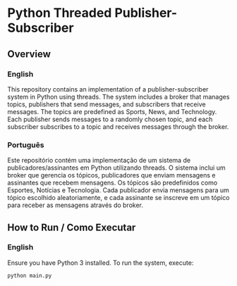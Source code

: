 # Python Threaded Publisher-Subscriber

## Overview

### English
This repository contains an implementation of a publisher-subscriber system in Python using threads. The system includes a broker that manages topics, publishers that send messages, and subscribers that receive messages. The topics are predefined as Sports, News, and Technology. Each publisher sends messages to a randomly chosen topic, and each subscriber subscribes to a topic and receives messages through the broker.

### Português
Este repositório contém uma implementação de um sistema de publicadores/assinantes em Python utilizando threads. O sistema inclui um broker que gerencia os tópicos, publicadores que enviam mensagens e assinantes que recebem mensagens. Os tópicos são predefinidos como Esportes, Notícias e Tecnologia. Cada publicador envia mensagens para um tópico escolhido aleatoriamente, e cada assinante se inscreve em um tópico para receber as mensagens através do broker.

## How to Run / Como Executar

### English
Ensure you have Python 3 installed. To run the system, execute:
```bash
python main.py
